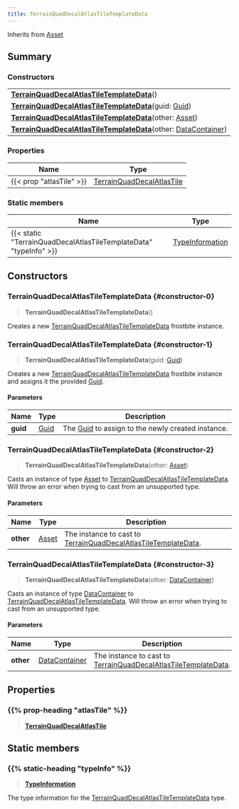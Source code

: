 ```yaml
---
title: TerrainQuadDecalAtlasTileTemplateData
---
```


Inherits from [Asset](/vext/ref/fb/asset)

## Summary

### Constructors

|  |
| --- |
| **[TerrainQuadDecalAtlasTileTemplateData](#constructor-0)**() |
| **[TerrainQuadDecalAtlasTileTemplateData](#constructor-1)**(guid: [Guid](/vext/ref/shared/type/guid)) |
| **[TerrainQuadDecalAtlasTileTemplateData](#constructor-2)**(other: [Asset](/vext/ref/fb/asset)) |
| **[TerrainQuadDecalAtlasTileTemplateData](#constructor-3)**(other: [DataContainer](/vext/ref/shared/type/datacontainer)) |

### Properties

| Name | Type |
| ---- | ---- |
| {{< prop "atlasTile" >}} | [TerrainQuadDecalAtlasTile](/vext/ref/fb/terrainquaddecalatlastile) |

### Static members

| Name | Type |
| ---- | ---- |
| {{< static "TerrainQuadDecalAtlasTileTemplateData" "typeInfo" >}} | [TypeInformation](/vext/ref/shared/type/typeinformation) |

## Constructors

### TerrainQuadDecalAtlasTileTemplateData {#constructor-0}

> **TerrainQuadDecalAtlasTileTemplateData**()

Creates a new [TerrainQuadDecalAtlasTileTemplateData](/vext/ref/fb/terrainquaddecalatlastiletemplatedata) frostbite instance.

### TerrainQuadDecalAtlasTileTemplateData {#constructor-1}

> **TerrainQuadDecalAtlasTileTemplateData**(guid: [Guid](/vext/ref/shared/type/guid))

Creates a new [TerrainQuadDecalAtlasTileTemplateData](/vext/ref/fb/terrainquaddecalatlastiletemplatedata) frostbite instance and assigns it the provided [Guid](/vext/ref/shared/type/guid).

#### Parameters

| Name | Type | Description |
| ---- | ---- | ----------- |
| **guid** | [Guid](/vext/ref/shared/type/guid) | The [Guid](/vext/ref/shared/type/guid) to assign to the newly created instance. |

### TerrainQuadDecalAtlasTileTemplateData {#constructor-2}

> **TerrainQuadDecalAtlasTileTemplateData**(other: [Asset](/vext/ref/fb/asset))

Casts an instance of type [Asset](/vext/ref/fb/asset) to [TerrainQuadDecalAtlasTileTemplateData](/vext/ref/fb/terrainquaddecalatlastiletemplatedata). Will throw an error when trying to cast from an unsupported type.

#### Parameters

| Name | Type | Description |
| ---- | ---- | ----------- |
| **other** | [Asset](/vext/ref/fb/asset) | The instance to cast to [TerrainQuadDecalAtlasTileTemplateData](/vext/ref/fb/terrainquaddecalatlastiletemplatedata). |

### TerrainQuadDecalAtlasTileTemplateData {#constructor-3}

> **TerrainQuadDecalAtlasTileTemplateData**(other: [DataContainer](/vext/ref/shared/type/datacontainer))

Casts an instance of type [DataContainer](/vext/ref/shared/type/datacontainer) to [TerrainQuadDecalAtlasTileTemplateData](/vext/ref/fb/terrainquaddecalatlastiletemplatedata). Will throw an error when trying to cast from an unsupported type.

#### Parameters

| Name | Type | Description |
| ---- | ---- | ----------- |
| **other** | [DataContainer](/vext/ref/shared/type/datacontainer) | The instance to cast to [TerrainQuadDecalAtlasTileTemplateData](/vext/ref/fb/terrainquaddecalatlastiletemplatedata). |

## Properties

### {{% prop-heading "atlasTile" %}}

> **[TerrainQuadDecalAtlasTile](/vext/ref/fb/terrainquaddecalatlastile)**

## Static members

### {{% static-heading "typeInfo" %}}

> **[TypeInformation](/vext/ref/shared/type/typeinformation)**

The type information for the [TerrainQuadDecalAtlasTileTemplateData](/vext/ref/fb/terrainquaddecalatlastiletemplatedata) type.

